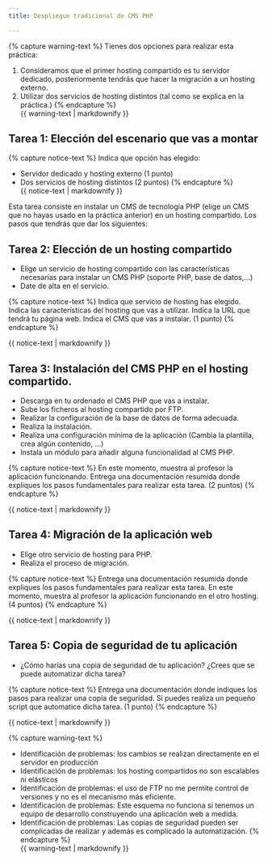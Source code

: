 ```yaml
---
title: Despliegue tradicional de CMS PHP

---
```


{% capture warning-text %}
Tienes dos opciones para realizar esta práctica:
1. Consideramos que el primer hosting compartido es tu servidor dedicado, posteriormente tendrás que hacer la migración a un hosting externo.
2. Utilizar dos servicios de hosting distintos (tal como se explica en la práctica.)
{% endcapture %}<div class="notice--warning">{{ warning-text | markdownify }}</div>

## Tarea 1: Elección del escenario que vas a montar

{% capture notice-text %}
Indica que opción has elegido:

* Servidor dedicado y hosting externo (1 punto)
* Dos servicios de hosting distintos (2 puntos)
{% endcapture %}<div class="notice--info">{{ notice-text | markdownify }}</div>


Esta tarea consiste en instalar un CMS de tecnología PHP (elige un CMS que no hayas usado en la práctica anterior) en un hosting compartido. Los pasos que tendrás que dar los siguientes:

## Tarea 2: Elección de un hosting compartido

* Elige un servicio de hosting compartido con las características necesarias para instalar un CMS PHP (soporte PHP, base de datos,...)
* Date de alta en el servicio.

{% capture notice-text %}
Indica que servicio de hosting has elegido. Indica las características del hosting que vas a utilizar. Indica la URL que tendrá tu página web. Indica el CMS que vas a instalar. (1 punto)
{% endcapture %}<div class="notice--info">{{ notice-text | markdownify }}</div>

## Tarea 3: Instalación del CMS PHP en el hosting compartido.

* Descarga en tu ordenado el CMS PHP que vas a instalar.
* Sube los ficheros al hosting compartido por FTP.
* Realizar la configuración de la base de datos de forma adecuada.
* Realiza la instalación.
* Realiza una configuración mínima de la aplicación (Cambia la plantilla, crea algún contenido, ...)
* Instala un módulo para añadir alguna funcionalidad al CMS PHP.

{% capture notice-text %}
En este momento, muestra al profesor la aplicación funcionando. Entrega una documentación resumida donde expliques los pasos fundamentales para realizar esta tarea. (2 puntos)
{% endcapture %}<div class="notice--info">{{ notice-text | markdownify }}</div>

## Tarea 4: Migración de la aplicación web

* Elige otro servicio de hosting para PHP.
* Realiza el proceso de migración.

{% capture notice-text %}
Entrega una documentación resumida donde expliques los pasos fundamentales para realizar esta tarea.
En este momento, muestra al profesor la aplicación funcionando en el otro hosting. (4 puntos)
{% endcapture %}<div class="notice--info">{{ notice-text | markdownify }}</div>

## Tarea 5: Copia de seguridad de tu aplicación

* ¿Cómo harías una copia de seguridad de tu aplicación? ¿Crees que se puede automatizar dicha tarea?

{% capture notice-text %}
Entrega una documentación donde indiques los pasos para realizar una copia de seguridad. Si puedes realiza un pequeño script que automatice dicha tarea. (1 punto)
{% endcapture %}<div class="notice--info">{{ notice-text | markdownify }}</div>

{% capture warning-text %}
* Identificación de problemas: los cambios se realizan directamente en el servidor en producción
* Identificación de problemas: los hosting compartidos no son escalables ni elásticos
* Identificación de problemas: el uso de FTP no me permite control de versiones y no es el mecanismo más eficiente.
* Identificación de problemas: Este esquema no funciona si tenemos un equipo de desarrollo construyendo una aplicación web a medida.
* Identificación de problemas: Las copias de seguridad pueden ser complicadas de realizar y además es complicado la automatización.
{% endcapture %}<div class="notice--warning">{{ warning-text | markdownify }}</div>

